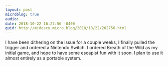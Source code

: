 ```yaml
---
layout: post
microblog: true
audio: 
date: 2018-10-22 16:27:56 -0400
guid: http://mjdescy.micro.blog/2018/10/22/202756.html
---
```

I have been dithering on the issue for a couple weeks, I finally pulled the trigger and ordered a Nintendo Switch. I ordered Breath of the Wild as my initial game, and hope to have some escapist fun with it soon. I plan to use it almost entirely as a portable system.
